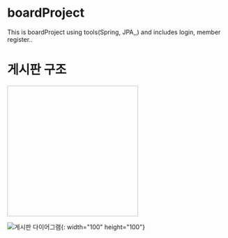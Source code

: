 # boardProject
This is boardProject using tools(Spring, JPA,,) and includes login, member register..

# 게시판 구조
<img url="https://user-images.githubusercontent.com/124184748/220814641-026f528a-3d24-435f-866a-2a04f8010ac1.png" width="300" height="300">

![게시판 다이어그램](https://user-images.githubusercontent.com/124184748/220814641-026f528a-3d24-435f-866a-2a04f8010ac1.png){: width="100" height="100"}
